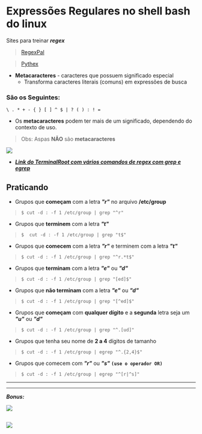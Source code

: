 # Expressões Regulares no shell bash do linux
Sites para treinar _**regex**_

> [RegexPal](https://www.regexpal.com)

> [Pythex](https://pythex.org)

- **Metacaracteres** - caracteres que possuem significado especial
  - Transforma caracteres literais (comuns) em expressões de busca

### São os Seguintes:

```
\ . * + - { } [ ] ^ $ | ? ( ) : ! =
```

- Os **metacaracteres** podem ter mais de um significado, dependendo do contexto de uso.

> Obs: Aspas **NÃO** são **metacaracteres**

![](metacaracteres.png)

- _**[Link do TerminalRoot com vários comandos de regex com grep e egrep](https://terminalroot.com.br/2015/01/shell-script-validandotele.html)**_

## Praticando

- Grupos que **começam** com a letra _**"r"**_ no arquivo **/etc/group**

>     $ cut -d : -f 1 /etc/group | grep "^r"

- Grupos que **terminem** com a letra _**"t"**_

>     $  cut -d : -f 1 /etc/group | grep "t$"

- Grupos que **comecem** com a letra _**"r"**_ e terminem com a letra _**"t"**_

>     $ cut -d : -f 1 /etc/group | grep "^r.*t$"

- Grupos que **terminam** com a letra _**"e"**_ ou _**"d"**_

>     $ cut -d : -f 1 /etc/group | grep "[ed]$"

-  Grupos que **não terminam** com a letra _**"e"**_ ou _**"d"**_

>     $ cut -d : -f 1 /etc/group | grep "[^ed]$"

- Grupos que **começam** com **qualquer dígito** e a **segunda** letra seja um _**"u"**_ ou _**"d"**_

> 	  $ cut -d : -f 1 /etc/group | grep "^.[ud]"

- Grupos que tenha seu nome de **2 a 4** dígitos de tamanho

>	  $ cut -d : -f 1 /etc/group | egrep "^.{2,4}$"

- Grupos que comecem com _**"r"**_ ou _**"s"**_ **`(use o operador OR)`**

> 	  $ cut -d : -f 1 /etc/group | egrep "^[r|^s]"

---

----------------------------------------------------------------------
 _**Bonus:**_

![](etc-passwd.png)

![](user-etc-passwd.png)
-----------------------------------------------------------------------